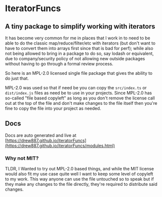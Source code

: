 # IteratorFuncs

## A tiny package to simplify working with iterators

It has become very common for me in places that I work in to need to be able to do the classic map/reduce/filter/etc
with iterators (but don't want to have to convert them into arrays first since that is bad for perf); while also not
being allowed to bring in a package to do so, say lodash or equivalent, due to company/security policy of not allowing
new outside packages without having to go through a formal review process.

So here is an MPL-2.0 licensed single file package that gives the ability to do just that.

MPL-2.0 was used so that if need be you can copy the `src/index.ts` or `dist/index.js` files as need be to use in your
projects. Since MPL-2.0 has so-called "file based copyleft" as long as you don't remove the license call out at the top
of the file and don't make changes to the file itself then you're fine to copy the file into your project as needed.

## Docs

Docs are auto generated and live at [https://drew887.github.io/iteratorFuncs](https://drew887.github.io/iteratorFuncs/modules.html)

### Why not MIT?

TLDR, I Wanted to try out MPL-2.0 based things, and while the MIT license would also fit my use case quite well I want
to keep some level of copyleft to my work. This way anyone can use the file untouched so to speak but if they make any
changes to the file directly, they're required to distribute said changes.
